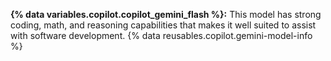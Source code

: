 **{% data variables.copilot.copilot_gemini_flash %}:** This model has strong coding, math, and reasoning capabilities that makes it well suited to assist with software development. {% data reusables.copilot.gemini-model-info %}
